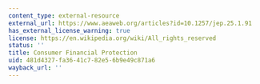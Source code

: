 ```yaml
---
content_type: external-resource
external_url: https://www.aeaweb.org/articles?id=10.1257/jep.25.1.91
has_external_license_warning: true
license: https://en.wikipedia.org/wiki/All_rights_reserved
status: ''
title: Consumer Financial Protection
uid: 481d4327-fa36-41c7-82e5-6b9e49c871a6
wayback_url: ''
---
```

